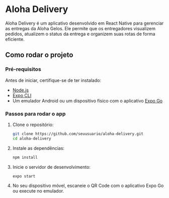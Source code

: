 # Aloha Delivery

Aloha Delivery é um aplicativo desenvolvido em React Native para gerenciar as entregas da Aloha Gelos. Ele permite que os entregadores visualizem pedidos, atualizem o status da entrega e organizem suas rotas de forma eficiente.

## Como rodar o projeto

### Pré-requisitos

Antes de iniciar, certifique-se de ter instalado:
- [Node.js](https://nodejs.org/)
- [Expo CLI](https://docs.expo.dev/get-started/installation/)
- Um emulador Android ou um dispositivo físico com o aplicativo [Expo Go](https://expo.dev/client)

### Passos para rodar o app

1. Clone o repositório:
   ```sh
   git clone https://github.com/seuusuario/aloha-delivery.git
   cd aloha-delivery
   ```

2. Instale as dependências:
   ```sh
   npm install
   ```

3. Inicie o servidor de desenvolvimento:
   ```sh
   expo start
   ```

4. No seu dispositivo móvel, escaneie o QR Code com o aplicativo Expo Go ou execute no emulador.
